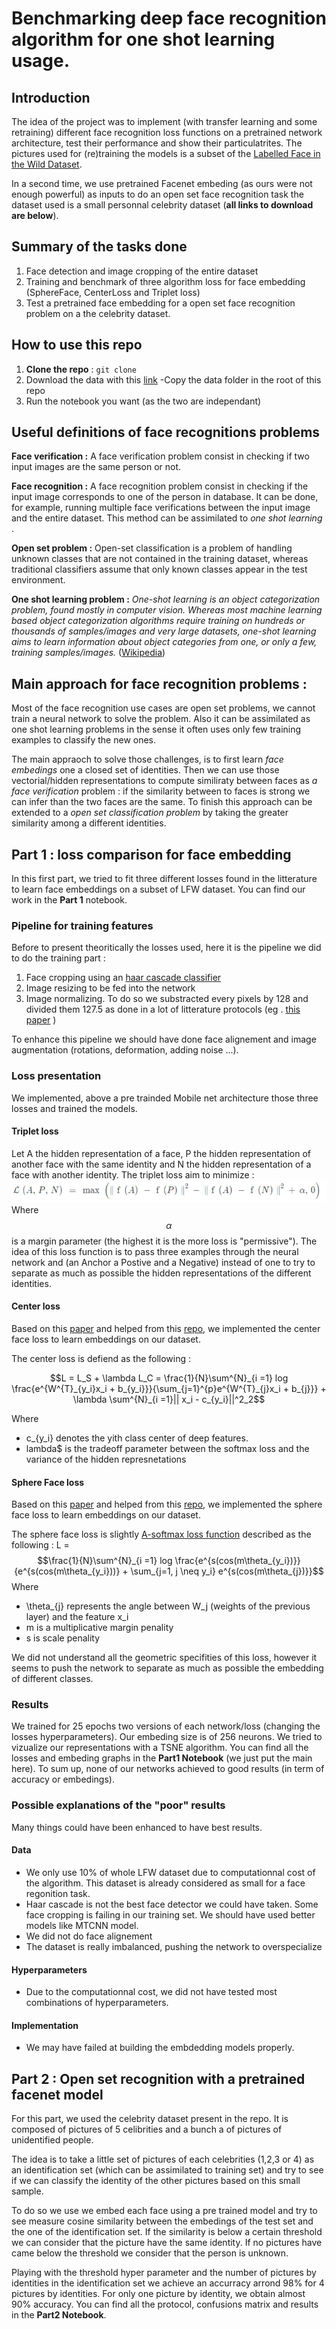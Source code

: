 # Benchmarking deep face recognition algorithm for one shot learning usage.

## Introduction 

The idea of the project was to implement (with transfer learning and some retraining) different face recognition loss functions on a pretrained network architecture, test their performance and show their particulatrites. The pictures used for (re)training the models is a subset of the [Labelled Face in the Wild Dataset](http://vis-www.cs.umass.edu/lfw/).

In a second time,  we use pretrained Facenet embeding (as ours were not enough powerful) as inputs to do an open set face recognition task the dataset used is a small personnal celebrity dataset (**all links to download are below**).

## Summary of the tasks done
1) Face detection and image cropping of the entire dataset
2) Training and benchmark of three algorithm loss for face embedding (SphereFace, CenterLoss and Triplet loss)
3) Test a pretrained face embedding for a open set face recognition problem on a the celebrity dataset.

## How to use this repo
1) **Clone the repo** :
`git clone `
2) Download the data with this [link](https://drive.google.com/drive/folders/13ySIhIpwhYiprQblIZNIuUms9-mD3LoH?usp=sharing)
    -Copy the data folder in the root of this repo
3) Run the notebook you want (as the two are independant)

## Useful definitions of face recognitions problems
**Face verification :** 
A face verification problem consist in checking if two input images are the same person or not.  

**Face recognition :**
A face recognition problem consist in checking if the input image corresponds to one of the person in database. It can be done, for example, running multiple face verifications between the input image and the entire dataset. This method can be assimilated to _one shot learning_ .  

**Open set problem :** 
Open-set classification is a problem of handling unknown classes that are not contained in the training dataset, whereas traditional classifiers assume that only known classes appear in the test environment.

**One shot learning problem :**
*One-shot learning is an object categorization problem, found mostly in computer vision. Whereas most machine learning based object categorization algorithms require training on hundreds or thousands of samples/images and very large datasets, one-shot learning aims to learn information about object categories from one, or only a few, training samples/images.* ([Wikipedia](https://en.wikipedia.org/wiki/One-shot_learning))

## Main approach for face recognition problems :
Most of the face recognition use cases are open set problems, we cannot train a neural network to solve the problem. Also it can be assimilated as one shot learning problems in the sense it often uses only few training examples to classify the new ones. 

The main appraoch to solve those challenges, is to first learn *face embedings* one a closed set of identities. Then we can use those vectorial/hidden representations to compute similiraty between faces as *a face verification* problem : if the similarity between to faces is strong we can infer than the two faces are the same. To finish this approach can be extended to a  *open set classification problem* by taking the greater similarity among a different identities.

## Part 1 :  loss comparison for face embedding

In this first part, we tried to fit three different losses found in the litterature to learn face embeddings on a subset of LFW dataset. You can find our work in the **Part 1** notebook.

### Pipeline for training features

Before to present theoritically the losses used, here it is  the pipeline we did to do the training part : 
1) Face cropping using an [haar cascade classifier](https://towardsdatascience.com/computer-vision-detecting-objects-using-haar-cascade-classifier-4585472829a9) 
2) Image resizing to be fed into the network
3) Image normalizing. To do so we substracted every pixels by 128 and divided them 127.5 as done in a lot of litterature protocols (eg . [this paper](https://arxiv.org/pdf/1704.08063.pdf) )

To enhance this pipeline we should have done face alignement and image augmentation (rotations, deformation, adding noise ...).

### Loss presentation
We implemented, above a pre trainded Mobile net architecture those three losses and trained the models.

#### Triplet loss
Let A the hidden representation of a face, P the hidden representation of another face with the same identity and N the hidden representation of a face with another identity.
The triplet loss aim to minimize : 
![triplet](images/triplet.png)
Where $$\alpha$$ is a margin parameter (the highest it is the more loss is "permissive"). The idea of this loss function is to pass three examples through the neural network and (an Anchor a Postive and a Negative) instead of one to try to separate as much as possible the hidden representations of the different identities.

#### Center loss
Based on this [paper](https://ydwen.github.io/papers/WenECCV16.pdf) and helped from this [repo](https://github.com/handongfeng/MNIST-center-loss), we implemented the center face loss to learn embeddings on our dataset.

The center loss is defiend as the following :

$$L = L_S + \lambda L_C = \frac{1}{N}\sum^{N}_{i =1} log \frac{e^{W^{T}_{y_i}x_i + b_{y_i}}}{\sum_{j=1}^{p}e^{W^{T}_{j}x_i + b_{j}}} + \lambda \sum^{N}_{i =1}|| x_i - c_{y_i}||^2_2$$

Where
 - c_{y_i} denotes the yith class center of deep features.
 - lambda$ is the tradeoff parameter between the softmax loss and the variance of the hidden represnetations


#### Sphere Face loss
Based on this [paper](https://arxiv.org/pdf/1801.07698.pdf) and helped from this [repo](https://github.com/4uiiurz1/keras-arcface), we implemented the sphere face loss to learn embeddings on our dataset.

The sphere face loss is slightly [A-softmax loss function](https://towardsdatascience.com/additive-margin-softmax-loss-am-softmax-912e11ce1c6b) described as the following : 
L = $$\frac{1}{N}\sum^{N}_{i =1} log \frac{e^{s(cos(m\theta_{y_i})}}{e^{s(cos(m\theta_{y_i}))} + \sum_{j=1, j \neq y_i} e^{s(cos(m\theta_{j})}}$$
Where
 - \theta_{j} represents the angle between W_j (weights of the previous layer) and the feature x_i
 - m is a multiplicative margin  penality
 - s is scale penality 

We did not understand all the geometric specifities of this loss, however it seems to push the network to separate as much as possible the embedding of different classes.

### Results
We trained for 25 epochs two versions of each network/loss (changing the losses hyperparameters). Our embeding size is of 256 neurons. We tried to vizualize our representations with a TSNE algorithm. You can find all the losses and embeding graphs in the **Part1 Notebook** (we just put the main here). To sum up, none of our networks achieved to good results (in term of accuracy or embedings).


### Possible explanations of the "poor" results
Many things could have been enhanced to have best results.
#### Data
- We only use 10% of whole LFW dataset due to computationnal cost of the algorithm. This dataset is already considered as small for a face regonition task.
- Haar cascade is not the best face detector we could have taken. Some face cropping is failing in our training set. We should have used better models like MTCNN model.
- We did not do face alignement
- The dataset is really imbalanced, pushing the network to overspecialize  

#### Hyperparameters
- Due to the computationnal cost, we did not have tested most combinations of hyperparameters.

#### Implementation
- We may have failed at  building the embdedding models properly.

## Part 2 : Open set recognition with a pretrained facenet model

For this part, we used the celebrity dataset present in the repo. It is composed of pictures of 5 celibrities and a bunch a of pictures of unidentified people.

The idea is to take a little set of pictures of each celebrities (1,2,3 or 4) as an identification set (which can be assimilated to training set) and try to see if we can classify the identity of the other pictures based on this small sample.

To do so we use we embed each face using a pre trained model and try to see measure cosine similarity between the embedings of the test set and the one of the identification set. If the similarity is below a certain threshold we can consider that the picture have the same identity. If no pictures have came below the threshold we consider that the person is unknown.

Playing with the threshold hyper parameter and the number of pictures by identities in the identification set we achieve an accurracy arrond 98% for 4 pictures by identities. For only one picture by identity, we obtain almost 90% accuracy. You can find all the protocol, confusions matrix and results in the **Part2 Notebook**.





